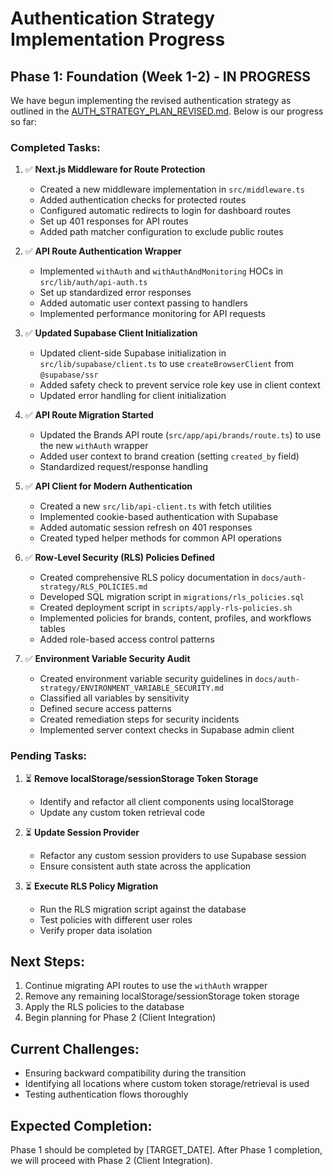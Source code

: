 # Authentication Strategy Implementation Progress

## Phase 1: Foundation (Week 1-2) - IN PROGRESS

We have begun implementing the revised authentication strategy as outlined in the [AUTH_STRATEGY_PLAN_REVISED.md](./AUTH_STRATEGY_PLAN_REVISED.md). Below is our progress so far:

### Completed Tasks:

1. ✅ **Next.js Middleware for Route Protection**
   - Created a new middleware implementation in `src/middleware.ts`
   - Added authentication checks for protected routes
   - Configured automatic redirects to login for dashboard routes
   - Set up 401 responses for API routes
   - Added path matcher configuration to exclude public routes

2. ✅ **API Route Authentication Wrapper**
   - Implemented `withAuth` and `withAuthAndMonitoring` HOCs in `src/lib/auth/api-auth.ts`
   - Set up standardized error responses
   - Added automatic user context passing to handlers
   - Implemented performance monitoring for API requests

3. ✅ **Updated Supabase Client Initialization**
   - Updated client-side Supabase initialization in `src/lib/supabase/client.ts` to use `createBrowserClient` from `@supabase/ssr`
   - Added safety check to prevent service role key use in client context
   - Updated error handling for client initialization

4. ✅ **API Route Migration Started**
   - Updated the Brands API route (`src/app/api/brands/route.ts`) to use the new `withAuth` wrapper
   - Added user context to brand creation (setting `created_by` field)
   - Standardized request/response handling

5. ✅ **API Client for Modern Authentication**
   - Created a new `src/lib/api-client.ts` with fetch utilities
   - Implemented cookie-based authentication with Supabase
   - Added automatic session refresh on 401 responses
   - Created typed helper methods for common API operations

6. ✅ **Row-Level Security (RLS) Policies Defined**
   - Created comprehensive RLS policy documentation in `docs/auth-strategy/RLS_POLICIES.md`
   - Developed SQL migration script in `migrations/rls_policies.sql`
   - Created deployment script in `scripts/apply-rls-policies.sh`
   - Implemented policies for brands, content, profiles, and workflows tables
   - Added role-based access control patterns

7. ✅ **Environment Variable Security Audit**
   - Created environment variable security guidelines in `docs/auth-strategy/ENVIRONMENT_VARIABLE_SECURITY.md`
   - Classified all variables by sensitivity
   - Defined secure access patterns
   - Created remediation steps for security incidents
   - Implemented server context checks in Supabase admin client

### Pending Tasks:

1. ⏳ **Remove localStorage/sessionStorage Token Storage**
   - Identify and refactor all client components using localStorage
   - Update any custom token retrieval code

2. ⏳ **Update Session Provider**
   - Refactor any custom session providers to use Supabase session
   - Ensure consistent auth state across the application

3. ⏳ **Execute RLS Policy Migration**
   - Run the RLS migration script against the database
   - Test policies with different user roles
   - Verify proper data isolation

## Next Steps:

1. Continue migrating API routes to use the `withAuth` wrapper
2. Remove any remaining localStorage/sessionStorage token storage
3. Apply the RLS policies to the database
4. Begin planning for Phase 2 (Client Integration)

## Current Challenges:

- Ensuring backward compatibility during the transition
- Identifying all locations where custom token storage/retrieval is used
- Testing authentication flows thoroughly

## Expected Completion:

Phase 1 should be completed by [TARGET_DATE]. After Phase 1 completion, we will proceed with Phase 2 (Client Integration). 